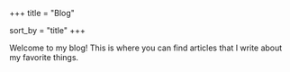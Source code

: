 +++
title = "Blog"

sort_by = "title"
+++

Welcome to my blog!  This is where you can find articles that I write about my favorite things.
